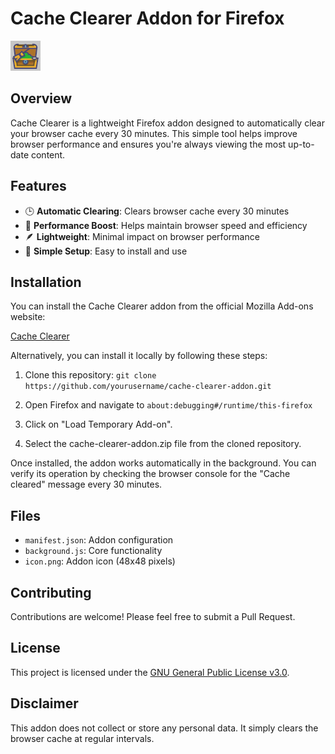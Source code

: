 # Cache Clearer Addon for Firefox

![Cache Clearer Icon](icon.png)

## Overview

Cache Clearer is a lightweight Firefox addon designed to automatically clear your browser cache every 30 minutes. This simple tool helps improve browser performance and ensures you're always viewing the most up-to-date content.

## Features

- 🕒 **Automatic Clearing**: Clears browser cache every 30 minutes
- 🚀 **Performance Boost**: Helps maintain browser speed and efficiency
- 🪶 **Lightweight**: Minimal impact on browser performance
- 🔧 **Simple Setup**: Easy to install and use

## Installation


You can install the Cache Clearer addon from the official Mozilla Add-ons website:

[Cache Clearer](https://addons.mozilla.org/en-US/firefox/addon/cache-clearer/)

Alternatively, you can install it locally by following these steps:

1. Clone this repository: `git clone https://github.com/yourusername/cache-clearer-addon.git`


 2.  Open Firefox and navigate to `about:debugging#/runtime/this-firefox`
 3.  Click on "Load Temporary Add-on".
 4.  Select the cache-clearer-addon.zip file from the cloned repository.

Once installed, the addon works automatically in the background. You can verify its operation by checking the browser console for the "Cache cleared" message every 30 minutes.

## Files

- `manifest.json`: Addon configuration
- `background.js`: Core functionality
- `icon.png`: Addon icon (48x48 pixels)

## Contributing

Contributions are welcome! Please feel free to submit a Pull Request.

## License

This project is licensed under the [GNU General Public License v3.0](LICENSE).

## Disclaimer

This addon does not collect or store any personal data. It simply clears the browser cache at regular intervals.

